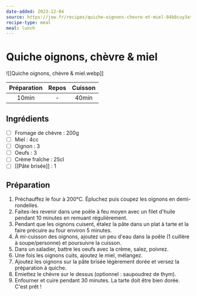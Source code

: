 ```yaml
---
date-added: 2023-12-04
source: https://jow.fr/recipes/quiche-oignons-chevre-et-miel-84b8cuy3atxi5ww90sr3
recipe-type: meal
meal: lunch
---
```


# Quiche oignons, chèvre & miel

![[Quiche oignons, chèvre & miel.webp]]

| Préparation | Repos | Cuisson |
|:-----------:|:-----:|:-------:|
|    10min    |   -   |  40min  |

## Ingrédients

- [ ] Fromage de chèvre : 200g
- [ ] Miel : 4cc
- [ ] Oignon : 3
- [ ] Oeufs : 3
- [ ] Crème fraîche : 25cl
- [ ] [[Pâte brisée]] : 1

## Préparation

1. Préchauffez le four à 200°C. Épluchez puis coupez les oignons en demi-rondelles.
2. Faites-les revenir dans une poêle à feu moyen avec un filet d'huile pendant 10 minutes en remuant régulièrement.
3. Pendant que les oignons cuisent, étalez la pâte dans un plat à tarte et la faire précuire au four environ 5 minutes.
4. À mi-cuisson des oignons, ajoutez un peu d'eau dans la poêle (1 cuillère à soupe/personne) et poursuivre la cuisson.
5. Dans un saladier, battre les oeufs avec la crème, salez, poivrez.
6. Une fois les oignons cuits, ajoutez le miel, mélangez.
7. Ajoutez les oignons sur la pâte brisée légèrement dorée et versez la préparation à quiche.
8. Emiettez le chèvre sur le dessus (optionnel : saupoudrez de thym).
9. Enfourner et cuire pendant 30 minutes. La tarte doit être bien dorée. C'est prêt !
